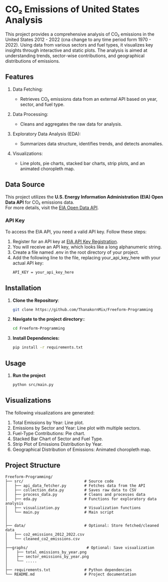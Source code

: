 # CO₂ Emissions of United States Analysis 
This project provides a comprehensive analysis of CO₂ emissions in the United States 2012 - 2022 (cna change to any time period form 1970 - 2022). Using data from various sectors and fuel types, it visualizes key insights through interactive and static plots. The analysis is aimed at understanding trends, sector-wise contributions, and geographical distributions of emissions.
## Features
1. Data Fetching:
    - Retrieves CO₂ emissions data from an external API based on year, sector, and fuel type.

2. Data Processing:
    - Cleans and aggregates the raw data for analysis.

3. Exploratory Data Analysis (EDA):
    - Summarizes data structure, identifies trends, and detects anomalies.

4. Visualizations:
    - Line plots, pie charts, stacked bar charts, strip plots, and an animated choropleth map.
## Data Source
This project utilizes the **U.S. Energy Information Administration (EIA) Open Data API** for CO₂ emissions data.  
For more details, visit the [EIA Open Data API](https://www.eia.gov/opendata/).

### API Key
To access the EIA API, you need a valid API key. Follow these steps:
1. Register for an API key at [EIA API Key Registration](https://www.eia.gov/opendata/register.php).
2. You will receive an API key, which looks like a long alphanumeric string.
3. Create a file named .env in the root directory of your project.
4. Add the following line to the file, replacing your_api_key_here with your actual API key:
   ```bash
   API_KEY = your_api_key_here
## Installation
1. **Clone the Repository**:
   ```bash
   git clone https://github.com/ThanakornMix/Freeform-Programming

2. **Navigate to the project directory:**:
    ```bash
    cd Freeform-Programming
3. **Install Dependencies:**
   ```bash
   pip install -r requirements.txt
## Usage
1. **Run the project**
   ```bash
   python src/main.py
## Visualizations
The following visualizations are generated:
1. Total Emissions by Year: Line plot.
2. Emissions by Sector and Year: Line plot with multiple sectors.
3. Fuel-Type Contributions: Pie chart.
4. Stacked Bar Chart of Sector and Fuel Type.
5. Strip Plot of Emissions Distribution by Year.
6. Geographical Distribution of Emissions: Animated choropleth map.
## Project Structure
    Freeform-Programming/
    ├── src/                           # Source code
    │   ├── api_data_fetcher.py        # Fetches data from the API
    │   ├── collection_data.py         # Saves raw data to CSV
    │   ├── process_data.py            # Cleans and processes data
    │   ├── eda.py                     # Functions for exploratory data analysis
    │   ├── visualization.py           # Visualization functions
    │   └── main.py                    # Main script
    │   
    │
    ├── data/                          # Optional: Store fetched/cleaned data
    │   ├── co2_emissions_2012_2022.csv
    │   └── cleaned_co2_emissions.csv
    │
    ├──graphs/                          # Optional: Save visualization 
    │    ├── total_emissions_by_year.png
    │    ├── sector_emissions_by_year.png
    │    └── .....
    │
    ├── requirements.txt               # Python dependencies
    └── README.md                      # Project documentation

